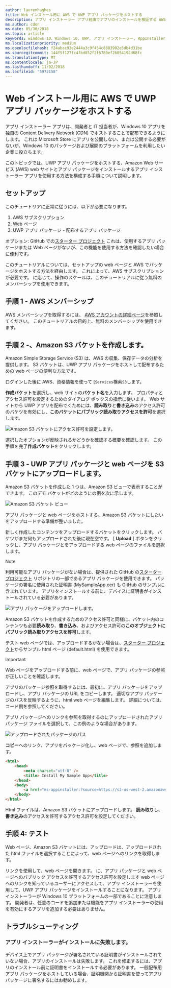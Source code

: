 ```yaml
---
author: laurenhughes
title: Web インストール用に AWS で UWP アプリ パッケージをホストする
description: アプリ インストーラー アプリ経由でアプリのインストールを検証する AWS web サーバーを設定するためのチュートリアル
ms.author: cdon
ms.date: 05/30/2018
ms.topic: article
keywords: windows 10、Windows 10, UWP, アプリ インストーラー, AppInstaller, サイドローディングでは、関連セット, オプション パッケージ、AWS
ms.localizationpriority: medium
ms.openlocfilehash: f24abac93e2444a3c9f454c8883902e5db4d31be
ms.sourcegitcommit: 144f5f127fc4fbd852f2f6780ef26054192d68fc
ms.translationtype: MT
ms.contentlocale: ja-JP
ms.lasthandoff: 11/02/2018
ms.locfileid: "5972158"
---
```

# <a name="hosting-uwp-app-packages-on-aws-for-web-install"></a>Web インストール用に AWS で UWP アプリ パッケージをホストする

アプリ インストーラー アプリは、開発者と IT 担当者が、Windows 10 アプリを独自の Content Delivery Network (CDN) でホストすることで配布できるようにします。 これは Microsoft Store にアプリを公開しない、または公開する必要がないが、Windows 10 のパッケージおよび展開のプラットフォームを利用したい企業に役立ちます。

このトピックでは、UWP アプリ パッケージをホストする、Amazon Web サービス (AWS) web サイトとアプリ パッケージをインストールするアプリ インストーラー アプリを使用する方法を構成する手順について説明します。

## <a name="setup"></a>セットアップ

このチュートリアに正常に従うには、以下が必要になります。
 
1. AWS サブスクリプション 
2. Web ページ
3. UWP アプリ パッケージ - 配布するアプリ パッケージ

オプション: GitHub での[スターター プロジェクト](https://github.com/AppInstaller/MySampleWebApp) これは、使用するアプリ パッケージまたは Web ページがないが、この機能を使用する方法を確認したい場合に便利です。

このチュートリアルについては、セットアップの web ページと AWS でパッケージをホストする方法を経由します。 これによって、AWS サブスクリプションが必要です。 に応じて、操作のスケールは、このチュートリアルに従う無料のメンバーシップを使用できます。 

## <a name="step-1---aws-membership"></a>手順 1 - AWS メンバーシップ
AWS メンバーシップを取得するには、 [AWS アカウントの詳細ページ](https://aws.amazon.com/free/)を参照してください。 このチュートリアルの目的上、無料のメンバーシップを使用できます。

## <a name="step-2---create-an-amazon-s3-bucket"></a>手順 2 -、Amazon S3 バケットを作成します。

Amazon Simple Storage Service (S3) は、AWS の収集、保存データの分析を提供します。 S3 バケットは、UWP アプリ パッケージをホストして配布するための web ページの便利な方法です。 

ログインした後に AWS、資格情報を使って [`Services`検索`S3`します。 

**作成バケット**を選択し、web サイトの**バケット名**を入力します。 プロパティとアクセス許可を設定するためのダイアログ ボックスの指示に従います。 Web サイトから UWP アプリを配布でくためには、**読み取り**と**書き込み**のアクセス許可のバケツを有効にし、**このバケットにパブリック読み取りアクセスを許可**を選択します。

![Amazon S3 バケットにアクセス許可を設定します。](images/aws-permissions.png) 

選択したオプションが反映されるかどうかを確認する概要を確認します。 この手順を完了**作成バケット**をクリックします。 

## <a name="step-3---upload-uwp-app-package-and-web-pages-to-an-s3-bucket"></a>手順 3 - UWP アプリ パッケージと web ページを S3 バケットにアップロードします。

Amazon S3 バケットを作成した 1 つは、Amazon S3 ビューで表示することができます。 このデモ バケットがどのようにの例を次に示します。

![Amazon S3 バケット ビュー](images/aws-post-create.png)

アプリ パッケージと web ページをホストする、Amazon S3 バケットにしたいをアップロードする準備が整いました。 

新しく作成したコンテンツをアップロードするバケットをクリックします。 バケツがまだ何もアップロードされた後に現在空です。 [ **Upload** ] ボタンをクリックし、アプリ パッケージとをアップロードする web ページのファイルを選択します。

> [!NOTE]
> 利用可能なアプリ パッケージがない場合は、提供された GitHub の[スターター プロジェクト](https://github.com/AppInstaller/MySampleWebApp) リポジトリの一部であるアプリ パッケージを使用できます。 パッケージの署名に使用された証明書 (MySampleApp.cer) も GitHub のサンプルに含まれています。 アプリをインストールする前に、デバイスに証明書がインストールされている必要があります。

![アプリ パッケージをアップロードします。](images/aws-upload-package.png)

Amazon S3 バケットを作成するためのアクセス許可と同様に、バケット内のコンテンツも必要**読み取り**、**書き込み**、およびアクセス許可の**このオブジェクトにパブリック読み取りアクセスを許可**します。

テスト web ページでは、アップロードするがない場合は、[スターター プロジェクト](https://github.com/AppInstaller/MySampleWebApp/blob/master/MySampleWebApp/default.html)からサンプル html ページ (default.html) を使用できます。

> [!IMPORTANT]
> Web ページをアップロードする前に、web ページで、アプリ パッケージの参照が正しいことを確認します。 

アプリのパッケージ参照を取得するには、最初に、アプリ パッケージをアップロードし、アプリ パッケージの URL をコピーします。 適切なアプリ パッケージのパスを反映するように、html web ページを編集します。 詳細については、コード例を参照してください。 

アプリ パッケージへのリンクを参照を取得するのにアップロードされたアプリ パッケージ ファイルを選択して、この例のような場合があります。

![アップロードされたパッケージのパス](images/aws-package-path.png)

**コピー**へのリンク、アプリをパッケージ化し、web ページで、参照を追加します。 

```html
<html>
    <head>
        <meta charset="utf-8" />
        <title> Install My Sample App</title>
    </head>
    <body>
        <a href="ms-appinstaller:?source=https://s3-us-west-2.amazonaws.com/appinstaller-aws-demo/MySampleApp.appxbundle"> Install My Sample App</a>
    </body>
</html>
```
Html ファイルは、Amazon S3 バケットにアップロードします。 **読み取り**し、**書き込み**のアクセスを許可するアクセス許可を設定してください。

## <a name="step-4---test"></a>手順 4: テスト

Web ページ、Amazon S3 バケットには、アップロードは、アップロードされた html ファイルを選択することによって、web ページへのリンクを取得します。

リンクを使用して、web ページを開きます。 に、アプリ パッケージと web ページへのパブリック アクセスを許可するアクセス許可を設定します web ページへのリンクを知っているユーザーにアクセスして、アプリ インストーラーを使用して、UWP アプリ パッケージをインストールすることになります。 アプリ インストーラーが Windows 10 プラットフォームの一部であることに注意します。 開発者は、任意のコードを追加または機能をアプリ インストーラーの使用を有効にするアプリを追加する必要はありません。 

## <a name="troubleshooting"></a>トラブルシューティング

### <a name="app-installer-fails-to-install"></a>アプリ インストーラーがインストールに失敗します。 

デバイス上でアプリ パッケージが署名されている証明書がインストールされていない場合、アプリのインストールは失敗します。 これを修正するには、アプリのインストール前に証明書をインストールする必要があります。 一般配布用アプリ パッケージをホストしている場合、証明機関から証明書を使ってアプリ パッケージに署名するにはお勧めします。 


